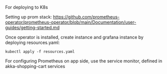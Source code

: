 For deploying to K8s

Setting up prom stack:  https://github.com/prometheus-operator/prometheus-operator/blob/main/Documentation/user-guides/getting-started.md

Once operator is installed, create instance and grafana instance by deploying resources.yaml:

```
kubectl apply -f resources.yaml
```

For configuring Prometheus on app side, use the service monitor, defined in akka-shopping-cart services
